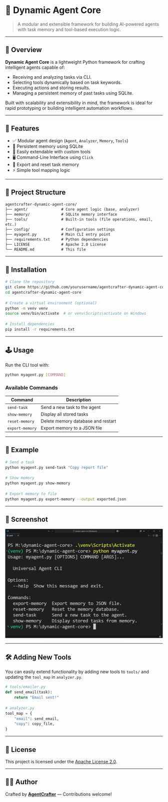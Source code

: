 # 🧠 Dynamic Agent Core

> A modular and extensible framework for building AI-powered agents with task memory and tool-based execution logic.

---

## 🚀 Overview

**Dynamic Agent Core** is a lightweight Python framework for crafting intelligent agents capable of:
- Receiving and analyzing tasks via CLI.
- Selecting tools dynamically based on task keywords.
- Executing actions and storing results.
- Managing a persistent memory of past tasks using SQLite.

Built with scalability and extensibility in mind, the framework is ideal for rapid prototyping or building intelligent automation workflows.

---

## 🧩 Features

- ✅ Modular agent design (`Agent`, `Analyzer`, `Memory`, `Tools`)
- 🧠 Persistent memory using SQLite
- 🔌 Easily extendable with custom tools
- 🖥️ Command-Line Interface using `Click`
- 💾 Export and reset task memory
- ⚡ Simple tool mapping logic

---

## 📁 Project Structure

```
agentcrafter-dynamic-agent-core/
├── agent/               # Core agent logic (base, analyzer)
├── memory/              # SQLite memory interface
├── tools/               # Built-in tools (file operations, email, etc.)
├── config/              # Configuration settings
├── myagent.py           # Main CLI entry point
├── requirements.txt     # Python dependencies
├── LICENSE              # Apache 2.0 License
└── README.md            # This file
```

---

## 🔧 Installation

```bash
# Clone the repository
git clone https://github.com/yourusername/agentcrafter-dynamic-agent-core.git
cd agentcrafter-dynamic-agent-core

# Create a virtual environment (optional)
python -m venv venv
source venv/bin/activate  # or venv\Scripts\activate on Windows

# Install dependencies
pip install -r requirements.txt
```

---

## 🕹️ Usage

Run the CLI tool with:

```bash
python myagent.py [COMMAND]
```

### Available Commands

| Command           | Description                             |
|------------------|-----------------------------------------|
| `send-task`       | Send a new task to the agent            |
| `show-memory`     | Display all stored tasks                |
| `reset-memory`    | Delete memory database and restart      |
| `export-memory`   | Export memory to a JSON file            |

---

## 🧠 Example

```bash
# Send a task
python myagent.py send-task "Copy report file"

# Show memory
python myagent.py show-memory

# Export memory to file
python myagent.py export-memory --output exported.json
```

---

## 📸 Screenshot

![Agent Screenshot](im/Screenshot.png)

---

## 🛠️ Adding New Tools

You can easily extend functionality by adding new tools to `tools/` and updating the `tool_map` in `analyzer.py`.

```python
# tools/emailer.py
def send_email(task):
    return "Email sent!"

# analyzer.py
tool_map = {
    "email": send_email,
    "copy": copy_file,
}
```

---

## 📜 License

This project is licensed under the [Apache License 2.0](LICENSE).

---

## 👨‍💻 Author

Crafted by **[AgentCrafter](https://agentcrafter.github.io/dynamic-agent-core/)** — Contributions welcome!